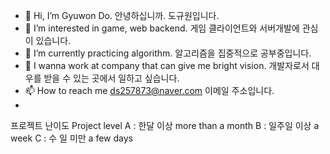 - 👋 Hi, I’m Gyuwon Do. 안녕하십니까. 도규원입니다.
- 👀 I’m interested in game, web backend. 게임 클라이언트와 서버개발에 관심이 있습니다.
- 🌱 I’m currently practicing algorithm. 알고리즘을 집중적으로 공부중입니다.
- 💞️ I wanna work at company that can give me bright vision. 개발자로서 대우를 받을 수 있는 곳에서 일하고 싶습니다.
- 📫 How to reach me ds257873@naver.com 이메일 주소입니다.
- 
프로젝트 난이도 Project level
A : 한달 이상 more than a month
B : 일주일 이상 a week
C : 수 일 미만 a few days

<!---
Uadj/Uadj is a ✨ special ✨ repository because its `README.md` (this file) appears on your GitHub profile.
You can click the Preview link to take a look at your changes.
--->
